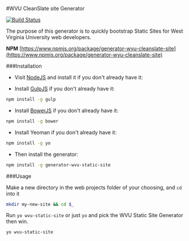 #WVU CleanSlate site Generator

[![Build Status](https://travis-ci.org/wvuweb/generator-wvu-static-site.svg?branch=master)](https://travis-ci.org/wvuweb/generator-wvu-static-site)

The purpose of this generator is to quickly bootstrap Static Sites for West Virginia University web developers.

**NPM** [https://www.npmjs.org/package/generator-wvu-cleanslate-site](https://www.npmjs.org/package/generator-wvu-cleanslate-site)


###Installation

* Visit [NodeJS](http://nodejs.org/) and install it if you don't already have it:

* Install [GulpJS](http://gulpjs.com/) if you don't already have it:

```bash
npm install -g gulp
```

* Install [BowerJS](http://bower.io/) if you don't already have it:

```bash
npm install -g bower
```

* Install Yeoman if you don't already have it:

```bash
npm install -g yo
```

* Then install the generator:

```bash
npm install -g generator-wvu-static-site
```

###Usage

Make a new directory in the web projects folder of your choosing, and `cd` into it

```bash
mkdir my-new-site && cd $_
```

Run `yo wvu-static-site` or just `yo` and pick the WVU Static Site Generator then win.

```bash
yo wvu-static-site
```
